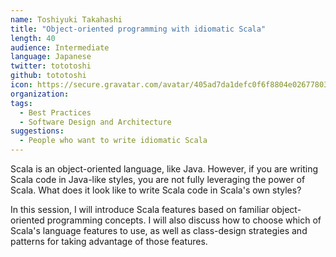 ```yaml
---
name: Toshiyuki Takahashi
title: "Object-oriented programming with idiomatic Scala"
length: 40
audience: Intermediate
language: Japanese
twitter: tototoshi
github: tototoshi
icon: https://secure.gravatar.com/avatar/405ad7da1defc0f6f8804e026778038f
organization: 
tags:
  - Best Practices
  - Software Design and Architecture
suggestions:
  - People who want to write idiomatic Scala
---
```

Scala is an object-oriented language, like Java.
However, if you are writing Scala code in Java-like styles, you are not fully leveraging the power of Scala.
What does it look like to write Scala code in Scala's own styles?

In this session, I will introduce Scala features based on familiar object-oriented programming concepts.
I will also discuss how to choose which of Scala's language features to use,
as well as class-design strategies and patterns for taking advantage of those features.
